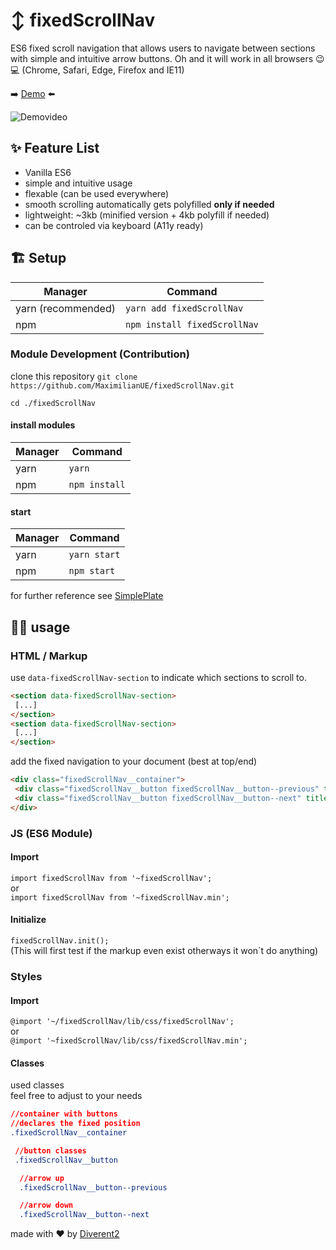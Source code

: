 # ↕️ fixedScrollNav

ES6 fixed scroll navigation that allows users to navigate between sections with simple and intuitive arrow buttons.
Oh and it will work in all browsers 😉💻
(Chrome, Safari, Edge, Firefox and IE11)

➡️ [Demo](https://maximilianue.github.io/fixedScrollNav/) ⬅️

![Demovideo](https://imgur.com/32LQQr4.gif)

## ✨ Feature List

* Vanilla ES6
* simple and intuitive usage
* flexable (can be used everywhere)
* smooth scrolling automatically gets polyfilled **only if needed**
* lightweight: ~3kb (minified version + 4kb polyfill if needed)
* can be controled via keyboard (A11y ready)

## 🏗️ Setup

Manager | Command
--- | ---
yarn (recommended) | `yarn add fixedScrollNav`
npm | `npm install fixedScrollNav`

### Module Development (Contribution)

clone this repository `git clone https://github.com/MaximilianUE/fixedScrollNav.git`

`cd ./fixedScrollNav`

#### install modules

Manager | Command
--- | ---
yarn | `yarn`
npm | `npm install`

#### start

Manager | Command
--- | ---
yarn | `yarn start`
npm | `npm start`


for further reference see [SimplePlate](https://github.com/MaximilianUE/SimplePlate)

## 👩‍💻 usage

### HTML / Markup

use `data-fixedScrollNav-section` to indicate which sections to scroll to.

```html
<section data-fixedScrollNav-section>
 [...]
</section>
<section data-fixedScrollNav-section>
 [...]
</section>
```

add the fixed navigation to your document (best at top/end)

```html
<div class="fixedScrollNav__container">
 <div class="fixedScrollNav__button fixedScrollNav__button--previous" title="go to previous section"></div>
 <div class="fixedScrollNav__button fixedScrollNav__button--next" title="go to next section"></div>
</div>
```

### JS (ES6 Module)

#### Import

`import fixedScrollNav from '~fixedScrollNav';`  
or  
`import fixedScrollNav from '~fixedScrollNav.min';`

#### Initialize

`fixedScrollNav.init();`  
(This will first test if the markup even exist otherways it won´t do anything)  

### Styles

#### Import

`@import '~/fixedScrollNav/lib/css/fixedScrollNav';`  
or  
`@import '~fixedScrollNav/lib/css/fixedScrollNav.min';`

#### Classes

used classes  
feel free to adjust to your needs

```css
//container with buttons
//declares the fixed position
.fixedScrollNav__container 

 //button classes
 .fixedScrollNav__button

  //arrow up
  .fixedScrollNav__button--previous

  //arrow down
  .fixedScrollNav__button--next
```

made with ♥️ by [Diverent2](https://twitter.com/diverent2)
